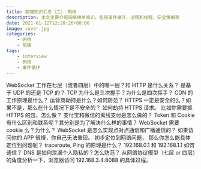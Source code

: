 ```yaml
---
title: 前端知识汇总（二）：网络
description: 本文主要介绍网络相关知识，包括事件循环、进程和线程、安全策略等
date: 2021-01-12T12:20:26+08:00
image: cover.jpg
categories:
    - 网络
    - 前端
tags:
    - interview
    - 网络
    - 事件循环
---
```


WebSocket 工作在七层（或者四层）中的哪一层？和 HTTP 是什么关系？ 是基于 UDP 的还是 TCP 的？
TCP 为什么是三次握手？为什么是四次挥手？
CDN 的工作原理是什么？
运营商劫持是什么？如何防范？
HTTPS 一定是安全的么？如果不是，那么在什么情况下是不安全的？
如何劫持 HTTPS 请求。 比如你需要抓 HTTPS 的包，怎么做？
支付宝和微信的离线支付是怎么做的？
Token 和 Cookie 有什么区别和联系呢？其分别是为了解决什么样的事情？
WebSocket 需要 cookie 么？为什么？
WebSocket 是怎么实现点对点通信和广播通信的？
如果访问你的 APP 很慢，你自己无法重现。 初步定位到网络问题， 那么你怎么能具体定位到问题呢？
traceroute, Ping 的原理是什么？
192.168.0.1 和 192.168.1.1 如何通信？
DNS 是如何泄漏个人隐私的？怎么防范？
从网络协议模型（七层 or 四层）的角度分析一下，浏览器访问 192.168.3.4:8088 的具体过程。
